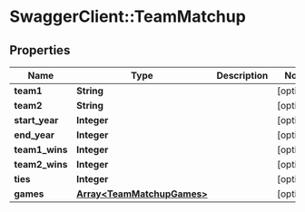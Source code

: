 # SwaggerClient::TeamMatchup

## Properties
Name | Type | Description | Notes
------------ | ------------- | ------------- | -------------
**team1** | **String** |  | [optional] 
**team2** | **String** |  | [optional] 
**start_year** | **Integer** |  | [optional] 
**end_year** | **Integer** |  | [optional] 
**team1_wins** | **Integer** |  | [optional] 
**team2_wins** | **Integer** |  | [optional] 
**ties** | **Integer** |  | [optional] 
**games** | [**Array&lt;TeamMatchupGames&gt;**](TeamMatchupGames.md) |  | [optional] 


